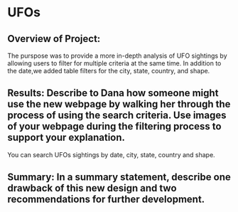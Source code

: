 # UFOs

## Overview of Project:
The purspose was to provide a more in-depth analysis of UFO sightings by allowing users to filter for multiple criteria at the same time. In addition to the date,we added table filters for the city, state, country, and shape.

## Results: Describe to Dana how someone might use the new webpage by walking her through the process of using the search criteria. Use images of your webpage during the filtering process to support your explanation.
You can search UFOs sightings by date, city, state, country and shape. 

## Summary: In a summary statement, describe one drawback of this new design and two recommendations for further development.
